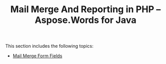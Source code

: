 ﻿---
title: Mail Merge And Reporting in PHP – Aspose.Words for Java
articleTitle: Mail Merge And Reporting in PHP
linktitle: Mail Merge And Reporting in PHP
description: "Mail Merge And Reporting using PHP."
type: docs
weight: 20
url: /java/mail-merge-and-reporting-in-php/
---

This section includes the following topics:

- [Mail Merge Form Fields](/words/java/mail-merge-form-fields/)
